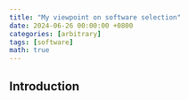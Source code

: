 ```yaml
---
title: "My viewpoint on software selection"
date: 2024-06-26 00:00:00 +0800
categories: [arbitrary]
tags: [software]
math: true
---
```


## Introduction
